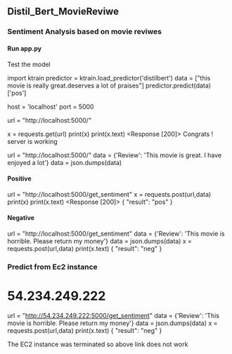 ## Distil_Bert_MovieReviwe

### Sentiment Analysis based on movie reviwes 

#### Run app.py

Test the model 

import ktrain
predictor = ktrain.load_predictor('distilbert')
data = ["this movie is really great.deserves a lot of praises"]
predictor.predict(data)
['pos']

host = 'localhost'
port = 5000

url = "http://localhost:5000/"

x = requests.get(url)
print(x)
print(x.text)
<Response [200]>
Congrats ! server is working

url = "http://localhost:5000/"
data = {'Review': 'This movie is great. I have enjoyed a lot'}
data = json.dumps(data)

#### Positive 
url = "http://localhost:5000/get_sentiment"
x = requests.post(url,data)
print(x)
print(x.text)
<Response [200]>
{
  "result": "pos"
}

#### Negative
url = "http://localhost:5000/get_sentiment"
data = {'Review': 'This movie is horrible. Please return my money'}
data = json.dumps(data)
x = requests.post(url,data)
print(x.text)
{
  "result": "neg"
}

### Predict from Ec2 instance
# 54.234.249.222
url = "http://54.234.249.222:5000/get_sentiment"
data = {'Review': 'This movie is horrible. Please return my money'}
data = json.dumps(data)
x = requests.post(url,data)
print(x.text)
{
  "result": "neg"
}

The EC2 instance was terminated so above link does not work
